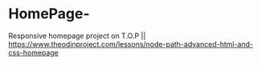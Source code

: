 # HomePage-
Responsive homepage project on  T.O.P || https://www.theodinproject.com/lessons/node-path-advanced-html-and-css-homepage
